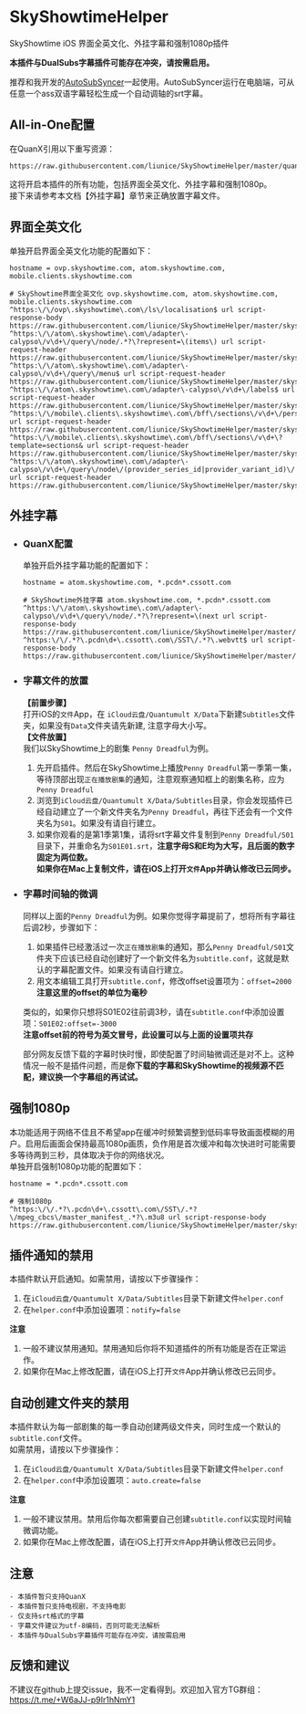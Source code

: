 # SkyShowtimeHelper

SkyShowtime iOS 界面全英文化、外挂字幕和强制1080p插件

**本插件与DualSubs字幕插件可能存在冲突，请按需启用。**

推荐和我开发的[AutoSubSyncer](https://github.com/liunice/AutoSubSyncer)一起使用。AutoSubSyncer运行在电脑端，可从任意一个ass双语字幕轻松生成一个自动调轴的srt字幕。

## All-in-One配置

在QuanX引用以下重写资源：
```
https://raw.githubusercontent.com/liunice/SkyShowtimeHelper/master/quanx.conf
```
这将开启本插件的所有功能，包括界面全英文化、外挂字幕和强制1080p。  
接下来请参考本文档【外挂字幕】章节来正确放置字幕文件。

## 界面全英文化

单独开启界面全英文化功能的配置如下：

```
hostname = ovp.skyshowtime.com, atom.skyshowtime.com, mobile.clients.skyshowtime.com

# SkyShowtime界面全英文化 ovp.skyshowtime.com, atom.skyshowtime.com, mobile.clients.skyshowtime.com
^https:\/\/ovp\.skyshowtime\.com\/ls\/localisation$ url script-response-body https://raw.githubusercontent.com/liunice/SkyShowtimeHelper/master/skyshowtime_helper.js
^https:\/\/atom\.skyshowtime\.com\/adapter\-calypso\/v\d+\/query\/node/.*?\?represent=\(items\) url script-request-header https://raw.githubusercontent.com/liunice/SkyShowtimeHelper/master/skyshowtime_helper.js
^https:\/\/atom\.skyshowtime\.com\/adapter\-calypso\/v\d+\/query\/menu$ url script-request-header https://raw.githubusercontent.com/liunice/SkyShowtimeHelper/master/skyshowtime_helper.js
^https:\/\/atom\.skyshowtime\.com\/adapter\-calypso\/v\d+\/labels$ url script-request-header https://raw.githubusercontent.com/liunice/SkyShowtimeHelper/master/skyshowtime_helper.js
^https:\/\/mobile\.clients\.skyshowtime\.com\/bff\/sections\/v\d+\/personalised\? url script-request-header https://raw.githubusercontent.com/liunice/SkyShowtimeHelper/master/skyshowtime_helper.js
^https:\/\/mobile\.clients\.skyshowtime\.com\/bff\/sections\/v\d+\?template=sections& url script-request-header https://raw.githubusercontent.com/liunice/SkyShowtimeHelper/master/skyshowtime_helper.js
^https:\/\/atom\.skyshowtime\.com\/adapter\-calypso\/v\d+\/query\/node\/(provider_series_id|provider_variant_id)\/ url script-request-header https://raw.githubusercontent.com/liunice/SkyShowtimeHelper/master/skyshowtime_helper.js
```

## 外挂字幕

- ### QuanX配置
  单独开启外挂字幕功能的配置如下：
  ```
  hostname = atom.skyshowtime.com, *.pcdn*.cssott.com

  # SkyShowtime外挂字幕 atom.skyshowtime.com, *.pcdn*.cssott.com  
  ^https:\/\/atom\.skyshowtime\.com\/adapter\-calypso\/v\d+\/query\/node/.*?\?represent=\(next url script-response-body https://raw.githubusercontent.com/liunice/SkyShowtimeHelper/master/skyshowtime_helper.js
  ^https:\/\/.*?\.pcdn\d+\.cssott\.com\/SST\/.*?\.webvtt$ url script-response-body https://raw.githubusercontent.com/liunice/SkyShowtimeHelper/master/skyshowtime_helper.js
  ```

- ### 字幕文件的放置
  **【前置步骤】**  
  打开iOS的``文件``App，在 ``iCloud云盘/Quantumult X/Data``下新建``Subtitles``文件夹，如果没有``Data``文件夹请先新建, 注意字母大小写。  
  **【文件放置】**  
  我们以SkyShowtime上的剧集 ``Penny Dreadful``为例。  
  1. 先开启插件。然后在SkyShowtime上播放``Penny Dreadful``第一季第一集，等待顶部出现``正在播放剧集``的通知，注意观察通知框上的剧集名称，应为``Penny Dreadful``
  2. 浏览到``iCloud云盘/Quantumult X/Data/Subtitles``目录，你会发现插件已经自动建立了一个新文件夹名为``Penny Dreadful``，再往下还会有一个文件夹名为``S01``。如果没有请自行建立。
  3. 如果你观看的是第1季第1集，请将srt字幕文件复制到``Penny Dreadful/S01``目录下，并重命名为``S01E01.srt``，**注意字母S和E均为大写，且后面的数字固定为两位数。**  
  **如果你在Mac上复制文件，请在iOS上打开``文件``App并确认修改已云同步。**

- ### 字幕时间轴的微调
  同样以上面的``Penny Dreadful``为例。如果你觉得字幕提前了，想将所有字幕往后调2秒，步骤如下：  
  1. 如果插件已经激活过一次``正在播放剧集``的通知，那么``Penny Dreadful/S01``文件夹下应该已经自动创建好了一个新文件名为``subtitle.conf``，这就是默认的字幕配置文件。如果没有请自行建立。
  2. 用文本编辑工具打开``subtitle.conf``，修改offset设置项为：``offset=2000``  
     **注意这里的offset的单位为毫秒**

  类似的，如果你只想将S01E02往前调3秒，请在``subtitle.conf``中添加设置项：``S01E02:offset=-3000``  
     **注意offset前的符号为英文冒号，此设置可以与上面的设置项共存**
  
  部分网友反馈下载的字幕时快时慢，即使配置了时间轴微调还是对不上。这种情况一般不是插件问题，而是**你下载的字幕和SkyShowtime的视频源不匹配，建议换一个字幕组的再试试。**

## 强制1080p

本功能适用于网络不佳且不希望app在缓冲时频繁调整到低码率导致画面模糊的用户。启用后画面会保持最高1080p画质，负作用是首次缓冲和每次快进时可能需要多等待两到三秒，具体取决于你的网络状况。  
单独开启强制1080p功能的配置如下：
```
hostname = *.pcdn*.cssott.com

# 强制1080p
^https:\/\/.*?\.pcdn\d+\.cssott\.com\/SST\/.*?\/mpeg_cbcs\/master_manifest_.*?\.m3u8 url script-response-body https://raw.githubusercontent.com/liunice/SkyShowtimeHelper/master/skyshowtime_helper.js
```

## 插件通知的禁用

本插件默认开启通知。如需禁用，请按以下步骤操作：  
1. 在``iCloud云盘/Quantumult X/Data/Subtitles``目录下新建文件``helper.conf``
2. 在``helper.conf``中添加设置项：``notify=false``  

**注意**  
1. 一般不建议禁用通知。禁用通知后你将不知道插件的所有功能是否在正常运作。
2. 如果你在Mac上修改配置，请在iOS上打开``文件``App并确认修改已云同步。

## 自动创建文件夹的禁用

本插件默认为每一部剧集的每一季自动创建两级文件夹，同时生成一个默认的``subtitle.conf``文件。  
如需禁用，请按以下步骤操作：  
1. 在``iCloud云盘/Quantumult X/Data/Subtitles``目录下新建文件``helper.conf``
2. 在``helper.conf``中添加设置项：``auto.create=false``  

**注意**  
1. 一般不建议禁用。禁用后你每次都需要自己创建``subtitle.conf``以实现时间轴微调功能。
2. 如果你在Mac上修改配置，请在iOS上打开``文件``App并确认修改已云同步。

## 注意

    - 本插件暂只支持QuanX
    - 本插件暂只支持电视剧，不支持电影
    - 仅支持srt格式的字幕
    - 字幕文件建议为utf-8编码，否则可能无法解析
    - 本插件与DualSubs字幕插件可能存在冲突，请按需启用

## 反馈和建议

不建议在github上提交issue，我不一定看得到。欢迎加入官方TG群组：https://t.me/+W6aJJ-p9Ir1hNmY1

